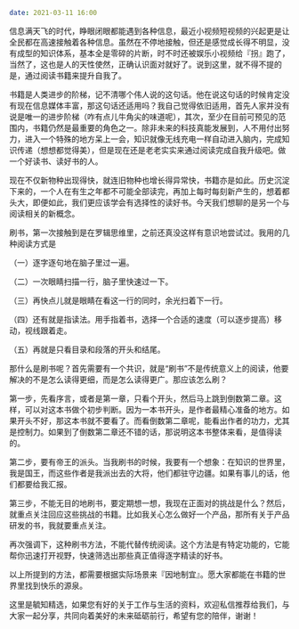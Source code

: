 ```yaml
date: 2021-03-11 16:00
```

信息满天飞的时代，睁眼闭眼都能遇到各种信息，最近小视频短视频的兴起更是让全民都在高速接触着各种信息。虽然在不停地接触，但还是感觉成长得不明显，没有成型的知识体系，基本全是零碎的片断，时不时还被娱乐小视频给『拐』跑了，当然了，这也是人的天性使然，正确认识面对就好了。说到这里，就不得不提的是，通过阅读书籍来提升自我了。

书籍是人类进步的阶梯，记不清哪个伟人说的这句话。他在说这句话的时候肯定没有现在信息媒体丰富，那这句话还适用吗？我自己觉得依旧适用，首先人家并没有说是唯一的进步阶梯（咋有点儿牛角尖的味道呢），其次，至少在目前可预见的范围内，书籍仍然是最重要的角色之一。除非未来的科技真能发展到，人不用付出努力，进入一个特殊的地方呆上一会，知识就像无线充电一样自动进入脑内，完成知识传递（想想都觉得美），但是现在还是老老实实来通过阅读完成自我升级吧。做一个好读书、读好书的人。

现在不仅新物种出现得快，就连旧物种也增长得异常快，书籍亦是如此。历史沉淀下来的，一个人在有生之年都不可能全部读完，再加上每时每刻新产生的，想着都头大，即便如此，我们更应该学会有选择性的读好书。今天我们想聊的是另一个与阅读相关的新概念。

刷书，第一次接触到是在罗辑思维里，之前还真没这样有意识地尝试过。我用的几种阅读方式是

（一）逐字逐句地在脑子里过一遍。

（二）一次眼睛扫描一行，脑子里快速过一下。

（三）再快点儿就是眼睛在看这一行的同时，余光扫着下一行。

（四）还有就是指读法。用手指着书，选择一个合适的速度（可以逐步提高）移动，视线跟着走。

（五）再就是只看目录和段落的开头和结尾。

那什么是刷书呢？首先需要有一个共识，就是“刷书”不是传统意义上的阅读，他要解决的不是怎么读得更细，而是怎么读得更广。那应该怎么刷？

第一步，先看序言，或者是第一章，只看个开头，然后马上跳到倒数第二章。这样，可以对这本书做个初步判断。因为一本书开头，是作者最精心准备的地方。如果开头不好，那这本书就不要看了。而看倒数第二章呢，能看出作者的功力，尤其是控制力。如果到了倒数第二章还不错的话，那说明这本书整体来看，是值得读的。

第二步，要有帝王的派头。当我刷书的时候，我要有一个想象：在知识的世界里，我是国王，而这些作者是我派出去的大将，他们都驻守边疆。如果有事儿的话，他们都要给我汇报。

第三步，不能无目的地刷书，要定期想一想，我现在正面对的挑战是什么？然后，就重点关注回应这些挑战的书籍。比如我关心怎么做好一个产品，那所有关于产品研发的书，我就要重点关注。

再次强调下，这种刷书方法，不能代替传统阅读。这个方法是有特定功能的，它能帮你迅速打开视野，快速筛选出那些真正值得逐字精读的好书。

以上所提到的方法，都需要根据实际场景来『因地制宜』。愿大家都能在书籍的世界里找到快乐的源泉。

这里是毓知精选，如果您有好的关于工作与生活的资料，欢迎私信推荐给我们，与大家一起分享，共同向着美好的未来砥砺前行，希望有您的陪伴，谢谢！